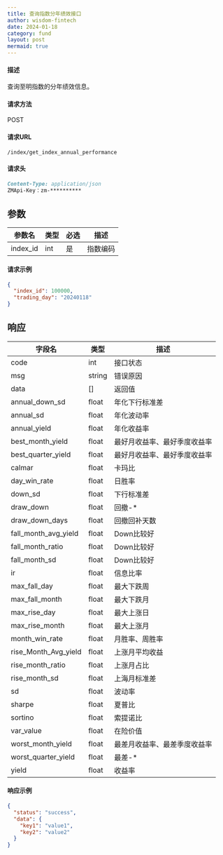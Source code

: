 ```yaml
---
title: 查询指数分年绩效接口
author: wisdom-fintech
date: 2024-01-18
category: fund
layout: post
mermaid: true
---
```


#### 描述

查询至明指数的分年绩效信息。

#### 请求方法

POST

#### 请求URL

`/index/get_index_annual_performance`

#### 请求头

```markdown
Content-Type: application/json
ZMApi-Key：zm-**********
```

参数
-------------

| 参数名 | 类型 | 必选 | 描述 |
| ------ | ---- | ---- | ---- |
| index_id | int | 是 | 指数编码 |

#### 请求示例
```json
{
  "index_id": 100000,
  "trading_day": "20240118"
}
```

响应
-------------


| 字段名 | 类型 |  描述 |
| ------ | ---- |  ---- |
|code				|int	|接口状态|
|msg				|string	|错误原因|
|data				|[]	|返回值|
|annual_down_sd|float|年化下行标准差|
|annual_sd|float|年化波动率|
|annual_yield|float|年化收益率|
|best_month_yield|float|最好月收益率、最好季度收益率|
|best_quarter_yield|float|最好月收益率、最好季度收益率|
|calmar|float|卡玛比|
|day_win_rate|float|日胜率|
|down_sd|float|下行标准差|
|draw_down|float|回撤-*|
|draw_down_days|float|回撤回补天数|
|fall_month_avg_yield|float|Down比较好|
|fall_month_ratio|float|Down比较好|
|fall_month_sd|float|Down比较好|
|ir|float|信息比率|
|max_fall_day|float|最大下跌周|
|max_fall_month|float|最大下跌月|
|max_rise_day|float|最大上涨日|
|max_rise_month|float|最大上涨月|
|month_win_rate|float|月胜率、周胜率|
|rise_Month_Avg_yield|float|上涨月平均收益|
|rise_month_ratio|float|上涨月占比|
|rise_month_sd|float|上海月标准差|
|sd|float|波动率|
|sharpe|float|夏普比|
|sortino|float|索提诺比|
|var_value|float|在险价值|
|worst_month_yield|float|最差月收益率、最差季度收益率|
|worst_quarter_yield|float|最差-*|
|yield|float|收益率|




#### 响应示例

```json
{
  "status": "success",
  "data": {
    "key1": "value1",
    "key2": "value2"
  }
}

```
